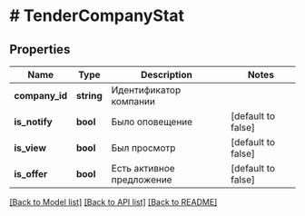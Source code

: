 # # TenderCompanyStat

## Properties

Name | Type | Description | Notes
------------ | ------------- | ------------- | -------------
**company_id** | **string** | Идентификатор компании |
**is_notify** | **bool** | Было оповещение | [default to false]
**is_view** | **bool** | Был просмотр | [default to false]
**is_offer** | **bool** | Есть активное предложение | [default to false]

[[Back to Model list]](../../README.md#models) [[Back to API list]](../../README.md#endpoints) [[Back to README]](../../README.md)
